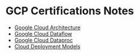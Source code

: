 # GCP Certifications Notes

- [Google Cloud Architecture](gcp-ca/architecture.md)
- [Google Cloud Dataflow](gcp-ca/dataflow.md)
- [Google Cloud Dataproc](gcp-ca/dataproc.md)
- [Cloud Deployment Models](gcp-ca/cloud_deployment_models.md)
